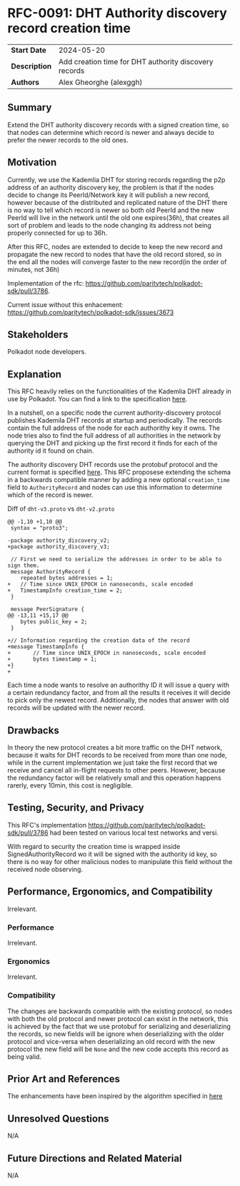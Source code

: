# RFC-0091: DHT Authority discovery record creation time

|                 |                                                                                             |
| --------------- | ------------------------------------------------------------------------------------------- |
| **Start Date**  | 2024-05-20                                                                                  |
| **Description** | Add creation time for DHT authority discovery records                                       |
| **Authors**     | Alex Gheorghe (alexggh)                                                                     |

## Summary

Extend the DHT authority discovery records with a signed creation time, so that nodes can determine which record is newer and always decide to prefer the newer records to the old ones.

## Motivation

Currently, we use the Kademlia DHT for storing records regarding the p2p address of an authority discovery key, the problem is that if the nodes decide to change its PeerId/Network key it will publish a new record, however because of the distributed and replicated nature of the DHT there is no way to tell which record is newer so both old PeerId and the new PeerId will live in the network until the old one expires(36h), that creates all sort of problem and leads to the node changing its address not being properly connected for up to 36h. 

After this RFC, nodes are extended to decide to keep the new record and propagate the new record to nodes that have the old record stored, so in the end all the nodes will converge faster to the new record(in the order of minutes, not 36h)

Implementation of the rfc: https://github.com/paritytech/polkadot-sdk/pull/3786.

Current issue without this enhacement: https://github.com/paritytech/polkadot-sdk/issues/3673 

## Stakeholders

Polkadot node developers.

## Explanation

This RFC heavily relies on the functionalities of the Kademlia DHT already in use by Polkadot.
You can find a link to the specification [here](https://github.com/libp2p/specs/tree/master/kad-dht).

In a nutshell, on a specific node the current authority-discovery protocol publishes Kademila DHT records at startup and periodically. The records contain the full address of the node for each authorithy key it owns. The node tries also to find the full address of all authorities in the network by querying the DHT and picking up the first record it finds for each of the authority id it found on chain.

The authority discovery DHT records use the protobuf protocol and the current format is specified [here](https://github.com/paritytech/polkadot-sdk/blob/313fe0f9a277f27a4228634f0fb15a1c3fa21271/substrate/client/authority-discovery/src/worker/schema/dht-v2.proto#L4). This RFC proposese extending the schema in a backwards compatible manner by adding a new optional `creation_time` field to `AuthorityRecord` and nodes can use this information to determine which of the record is newer.

Diff of `dht-v3.proto` vs `dht-v2.proto`

```
@@ -1,10 +1,10 @@
 syntax = "proto3";

-package authority_discovery_v2;
+package authority_discovery_v3;

 // First we need to serialize the addresses in order to be able to sign them.
 message AuthorityRecord {
 	repeated bytes addresses = 1;
+	// Time since UNIX_EPOCH in nanoseconds, scale encoded
+	TimestampInfo creation_time = 2;
 }

 message PeerSignature {
@@ -13,11 +15,17 @@
 	bytes public_key = 2;
 }

+// Information regarding the creation data of the record
+message TimestampInfo {
+       // Time since UNIX_EPOCH in nanoseconds, scale encoded
+       bytes timestamp = 1;
+}
+
```

Each time a node wants to resolve an authorithy ID it will issue a query with a certain redundancy factor, and from all the results it receives it will decide to pick only the newest record. Additionally, the nodes that answer with old records will be updated with the newer record.


## Drawbacks

In theory the new protocol creates a bit more traffic on the DHT network, because it waits for DHT records to be received from more than one node, while in the current implementation we just take the first record that we receive and cancel all in-flight requests to other peers. However, because the redundancy factor will be relatively small and this operation happens rarerly, every 10min, this cost is negligible.

## Testing, Security, and Privacy


This RFC's implementation https://github.com/paritytech/polkadot-sdk/pull/3786 had been tested on various local test networks and versi.

With regard to security the creation time is wrapped inside SignedAuthorityRecord wo it will be signed with the authority id key, so there is no way for other malicious nodes to manipulate this field without the received node observing.

## Performance, Ergonomics, and Compatibility

Irrelevant.

### Performance

Irrelevant.

### Ergonomics

Irrelevant.

### Compatibility

The changes are backwards compatible with the existing protocol, so nodes with both the old protocol and newer protocol can exist in the network, this is achieved by the fact that we use protobuf for serializing and deserializing the records, so new fields will be ignore when deserializing with the older protocol and vice-versa when deserializing an old record with the new protocol the new field will be `None` and the new code accepts this record as being valid.

## Prior Art and References

The enhancements have been inspired by the algorithm specified in [here](https://github.com/libp2p/specs/blob/master/kad-dht/README.md#value-retrieval)

## Unresolved Questions

N/A

## Future Directions and Related Material

N/A